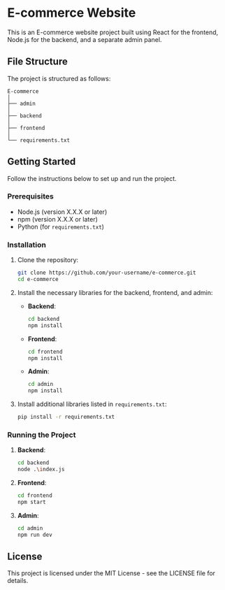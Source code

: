 # E-commerce Website

This is an E-commerce website project built using React for the frontend, Node.js for the backend, and a separate admin panel.

## File Structure

The project is structured as follows:

```
E-commerce
│
├── admin
│
├── backend
│
├── frontend
│
└── requirements.txt
```

## Getting Started

Follow the instructions below to set up and run the project.

### Prerequisites

- Node.js (version X.X.X or later)
- npm (version X.X.X or later)
- Python (for `requirements.txt`)

### Installation

1. Clone the repository:
   ```sh
   git clone https://github.com/your-username/e-commerce.git
   cd e-commerce
   ```

2. Install the necessary libraries for the backend, frontend, and admin:

   - **Backend**:
     ```sh
     cd backend
     npm install
     ```

   - **Frontend**:
     ```sh
     cd frontend
     npm install
     ```

   - **Admin**:
     ```sh
     cd admin
     npm install
     ```

3. Install additional libraries listed in `requirements.txt`:
   ```sh
   pip install -r requirements.txt
   ```

### Running the Project

1. **Backend**:
   ```sh
   cd backend
   node .\index.js
   ```

2. **Frontend**:
   ```sh
   cd frontend
   npm start
   ```

3. **Admin**:
   ```sh
   cd admin
   npm run dev
   ```

## License

This project is licensed under the MIT License - see the LICENSE file for details.

